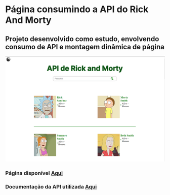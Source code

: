 # Página consumindo a API do Rick And Morty

## Projeto desenvolvido como estudo, envolvendo consumo de API e montagem dinâmica de página

![Tela inicial da aplicação](./images/print.png)


### Página disponível <a href='https://mateussilva42.github.io/Api-Rick-and-Morty/' targer='_blank'>Aqui</a>

### Documentação da API utilizada <a href='https://rickandmortyapi.com/documentation/#rest' targer='_blank'>Aqui</a>

